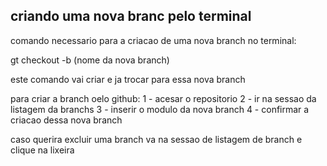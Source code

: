 ## criando uma nova branc pelo terminal

comando necessario para a criacao de uma nova branch no terminal:

gt checkout -b (nome da nova branch)

este comando vai criar e ja trocar para essa nova branch

para criar a branch oelo github:
1 - acesar o repositorio
2 - ir na sessao da listagem da branchs
3 - inserir o modulo da nova branch
4 - confirmar a criacao dessa nova branch

caso querira excluir uma branch va na sessao de listagem de branch e clique na lixeira
